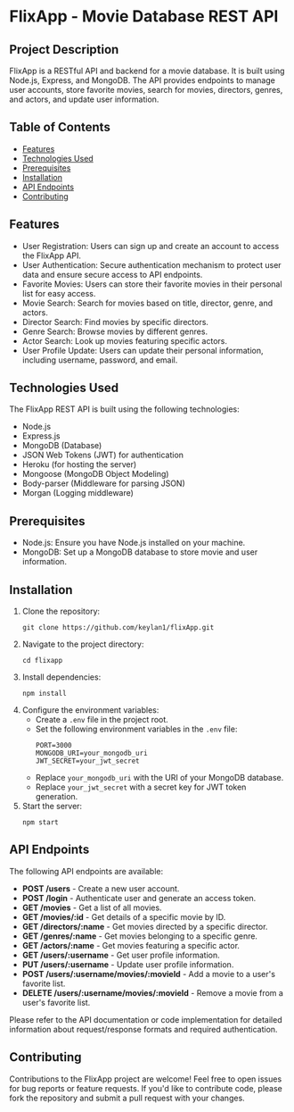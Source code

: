# FlixApp - Movie Database REST API

## Project Description

FlixApp is a RESTful API and backend for a movie database. It is built using Node.js, Express, and MongoDB. The API provides endpoints to manage user accounts, store favorite movies, search for movies, directors, genres, and actors, and update user information.

## Table of Contents

- [Features](#features)
- [Technologies Used](#technologies-used)
- [Prerequisites](#prerequisites)
- [Installation](#installation)
- [API Endpoints](#api-endpoints)
- [Contributing](#contributing)

## Features

- User Registration: Users can sign up and create an account to access the FlixApp API.
- User Authentication: Secure authentication mechanism to protect user data and ensure secure access to API endpoints.
- Favorite Movies: Users can store their favorite movies in their personal list for easy access.
- Movie Search: Search for movies based on title, director, genre, and actors.
- Director Search: Find movies by specific directors.
- Genre Search: Browse movies by different genres.
- Actor Search: Look up movies featuring specific actors.
- User Profile Update: Users can update their personal information, including username, password, and email.

## Technologies Used

The FlixApp REST API is built using the following technologies:

- Node.js
- Express.js
- MongoDB (Database)
- JSON Web Tokens (JWT) for authentication
- Heroku (for hosting the server)
- Mongoose (MongoDB Object Modeling)
- Body-parser (Middleware for parsing JSON)
- Morgan (Logging middleware)

## Prerequisites

- Node.js: Ensure you have Node.js installed on your machine.
- MongoDB: Set up a MongoDB database to store movie and user information.

## Installation

1. Clone the repository:
   ```
   git clone https://github.com/keylan1/flixApp.git
   ```
2. Navigate to the project directory:
   ```
   cd flixapp
   ```
3. Install dependencies:
   ```
   npm install
   ```
4. Configure the environment variables:
   - Create a `.env` file in the project root.
   - Set the following environment variables in the `.env` file:
     ```
     PORT=3000
     MONGODB_URI=your_mongodb_uri
     JWT_SECRET=your_jwt_secret
     ```
   - Replace `your_mongodb_uri` with the URI of your MongoDB database.
   - Replace `your_jwt_secret` with a secret key for JWT token generation.
5. Start the server:
   ```
   npm start
   ```

## API Endpoints

The following API endpoints are available:

- **POST /users** - Create a new user account.
- **POST /login** - Authenticate user and generate an access token.
- **GET /movies** - Get a list of all movies.
- **GET /movies/:id** - Get details of a specific movie by ID.
- **GET /directors/:name** - Get movies directed by a specific director.
- **GET /genres/:name** - Get movies belonging to a specific genre.
- **GET /actors/:name** - Get movies featuring a specific actor.
- **GET /users/:username** - Get user profile information.
- **PUT /users/:username** - Update user profile information.
- **POST /users/:username/movies/:movieId** - Add a movie to a user's favorite list.
- **DELETE /users/:username/movies/:movieId** - Remove a movie from a user's favorite list.

Please refer to the API documentation or code implementation for detailed information about request/response formats and required authentication.

## Contributing

Contributions to the FlixApp project are welcome! Feel free to open issues for bug reports or feature requests. If you'd like to contribute code, please fork the repository and submit a pull request with your changes.
